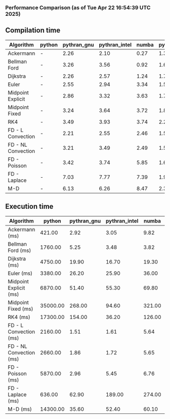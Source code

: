 ### Performance Comparison (as of Tue Apr 22 16:54:39 UTC 2025)
## Compilation time
Algorithm                 | python                    | pythran_gnu               | pythran_intel             | numba                     | pyccel_gnu_c              | pyccel_gnu_fortran        | pyccel_intel_c            | pyccel_intel_fortran     
------------------------- | ------------------------- | ------------------------- | ------------------------- | ------------------------- | ------------------------- | ------------------------- | ------------------------- | -------------------------
Ackermann                 | -                         | 2.26                      | 2.10                      | 0.27                      | 1.32                      | 1.34                      | 1.41                      | -                        
Bellman Ford              | -                         | 3.26                      | 3.56                      | 0.92                      | 1.60                      | 1.52                      | 1.63                      | -                        
Dijkstra                  | -                         | 2.26                      | 2.57                      | 1.24                      | 1.70                      | 1.59                      | 1.86                      | -                        
Euler                     | -                         | 2.55                      | 2.94                      | 3.34                      | 1.55                      | 1.52                      | 1.64                      | -                        
Midpoint Explicit         | -                         | 2.86                      | 3.32                      | 3.63                      | 1.79                      | 1.70                      | 1.87                      | -                        
Midpoint Fixed            | -                         | 3.24                      | 3.64                      | 3.72                      | 1.87                      | 1.79                      | 1.91                      | -                        
RK4                       | -                         | 3.49                      | 3.93                      | 3.74                      | 2.21                      | 2.16                      | 2.25                      | -                        
FD - L Convection         | -                         | 2.21                      | 2.55                      | 2.46                      | 1.51                      | 1.42                      | 1.56                      | -                        
FD - NL Convection        | -                         | 3.21                      | 3.49                      | 2.49                      | 1.53                      | 1.42                      | 1.57                      | -                        
FD - Poisson              | -                         | 3.42                      | 3.74                      | 5.85                      | 1.69                      | 1.73                      | 1.75                      | -                        
FD - Laplace              | -                         | 7.03                      | 7.77                      | 7.39                      | 1.90                      | 1.85                      | 1.89                      | -                        
M-D                       | -                         | 6.13                      | 6.26                      | 8.47                      | 2.32                      | 2.46                      | 2.68                      | -                        

## Execution time
Algorithm                 | python                    | pythran_gnu               | pythran_intel             | numba                     | pyccel_gnu_c              | pyccel_gnu_fortran        | pyccel_intel_c            | pyccel_intel_fortran     
------------------------- | ------------------------- | ------------------------- | ------------------------- | ------------------------- | ------------------------- | ------------------------- | ------------------------- | -------------------------
Ackermann (ms)            | 421.00                    | 2.92                      | 3.05                      | 9.82                      | 1.24                      | 1.33                      | 4.36                      | -                        
Bellman Ford (ms)         | 1760.00                   | 5.25                      | 3.48                      | 3.82                      | 3.75                      | 3.29                      | 6.76                      | -                        
Dijkstra (ms)             | 4750.00                   | 19.90                     | 16.70                     | 19.30                     | 66.20                     | 18.40                     | 52.30                     | -                        
Euler (ms)                | 3380.00                   | 26.20                     | 25.90                     | 36.00                     | 27.30                     | 10.60                     | 23.00                     | -                        
Midpoint Explicit (ms)    | 6870.00                   | 51.40                     | 55.30                     | 69.80                     | 45.20                     | 19.00                     | 39.90                     | -                        
Midpoint Fixed (ms)       | 35000.00                  | 268.00                    | 94.60                     | 321.00                    | 190.00                    | 72.70                     | 175.00                    | -                        
RK4 (ms)                  | 17300.00                  | 154.00                    | 36.20                     | 126.00                    | 95.20                     | 32.70                     | 78.20                     | -                        
FD - L Convection (ms)    | 2160.00                   | 1.51                      | 1.61                      | 5.64                      | 7.45                      | 1.50                      | 3.41                      | -                        
FD - NL Convection (ms)   | 2660.00                   | 1.86                      | 1.72                      | 5.65                      | 6.66                      | 1.52                      | 3.13                      | -                        
FD - Poisson (ms)         | 5870.00                   | 2.96                      | 5.45                      | 6.76                      | 16.10                     | 2.65                      | 12.30                     | -                        
FD - Laplace (ms)         | 636.00                    | 62.90                     | 189.00                    | 274.00                    | 483.00                    | 56.50                     | 294.00                    | -                        
M-D (ms)                  | 14300.00                  | 35.60                     | 52.40                     | 60.10                     | 117.00                    | 62.10                     | 71.10                     | -                        
